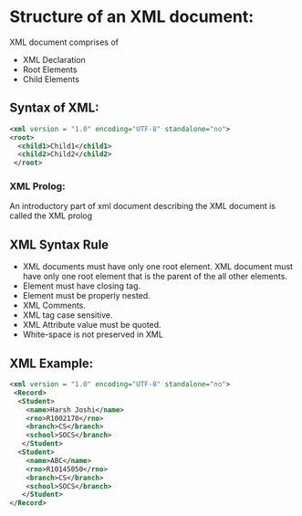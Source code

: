 # Structure of an XML document:
XML document comprises of
* XML Declaration
* Root Elements
* Child Elements

## Syntax of XML:
~~~xml
<xml version = "1.0" encoding="UTF-8" standalone="no">
<root>
  <child1>Child1</child1>
  <child2>Child2</child2>
 </root>
~~~

### XML Prolog:
An introductory part of xml document describing the XML document is called the XML prolog

## XML Syntax Rule
* XML documents must have only one root element. XML document must have only one root element that is the parent of the all other elements.
* Element must have closing tag.
* Element must be properly nested.
* XML Comments.
* XML tag case sensitive.
* XML Attribute value must be quoted.
* White-space is not preserved in XML


## XML Example:
~~~xml
<xml version = "1.0" encoding="UTF-8" standalone="no">
 <Record>
  <Student>
    <name>Harsh Joshi</name>
    <rno>R1002170</rno>
    <branch>CS</branch>
    <school>SOCS</branch>
   </Student>
  <Student>
    <name>ABC</name>
    <rno>R10145050</rno>
    <branch>CS</branch>
    <school>SOCS</branch>
   </Student>
</Record>
~~~
